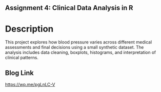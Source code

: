 ## Assignment 4: Clinical Data Analysis in R ##

# Description #

This project explores how blood pressure varies across different medical assessments and final decisions using a small synthetic dataset. The analysis includes data cleaning, boxplots, histograms, and interpretation of clinical patterns.

## Blog Link ##
https://wp.me/pgLnLC-V
